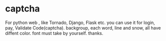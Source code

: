 captcha
=======

For python web , like Tornado, Django, Flask etc.
you can use it for login, pay, Validate Code(captcha).
backgroup, each word, line and snow, all have diffent color.
font must take by yourself. thanks.
